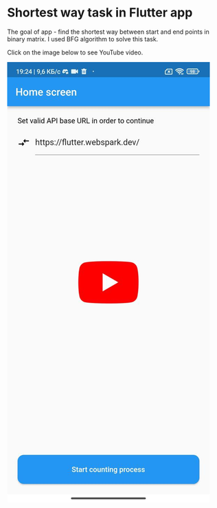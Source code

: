 # Shortest way task in Flutter app

The goal of app - find the shortest way between start and end points in binary matrix. I used BFG algorithm to solve this task.

Click on the image below to see YouTube video.

[![Watch the video](images/min_distance_link.jpg)](https://youtu.be/8UDUgC-1Cow)
